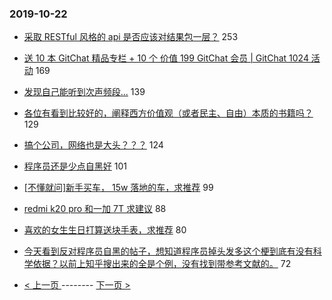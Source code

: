 ### 2019-10-22 
- [采取 RESTful 风格的 api 是否应该对结果包一层？](https://www.v2ex.com/t/611572) 253
- [送 10 本 GitChat 精品专栏 + 10 个 价值 199 GitChat 会员 | GitChat 1024 活动](https://www.v2ex.com/t/611619) 169
- [发现自己能听到次声频段...](https://www.v2ex.com/t/611607) 139
- [各位有看到比较好的，阐释西方价值观（或者民主、自由）本质的书籍吗？](https://www.v2ex.com/t/611612) 129
- [搞个公司，网络也是大头？？？](https://www.v2ex.com/t/611626) 124
- [程序员还是少点自黑好](https://www.v2ex.com/t/611574) 101
- [[不懂就问]新手买车， 15w 落地的车，求推荐](https://www.v2ex.com/t/611634) 99
- [redmi k20 pro 和一加 7T 求建议](https://www.v2ex.com/t/611608) 88
- [喜欢的女生生日打算送块手表，求推荐](https://www.v2ex.com/t/611567) 80
- [今天看到反对程序员自黑的帖子，想知道程序员掉头发多这个梗到底有没有科学依据？以前上知乎搜出来的全是个例，没有找到带参考文献的。](https://www.v2ex.com/t/611604) 72 

- [ < 上一页 ](https://github.com/able8/v2ex-hot-record/blob/master/2019-10-21.md) -------- [ 下一页 > ](https://github.com/able8/v2ex-hot-record/blob/master/2019-10-23.md)